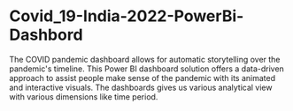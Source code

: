 # Covid_19-India-2022-PowerBi-Dashbord
The COVID pandemic dashboard allows for automatic storytelling over the pandemic's timeline. This Power BI dashboard solution offers a data-driven approach to assist people make sense of the pandemic with its animated and interactive visuals. The dashboards gives us various analytical view with various dimensions like time period.

